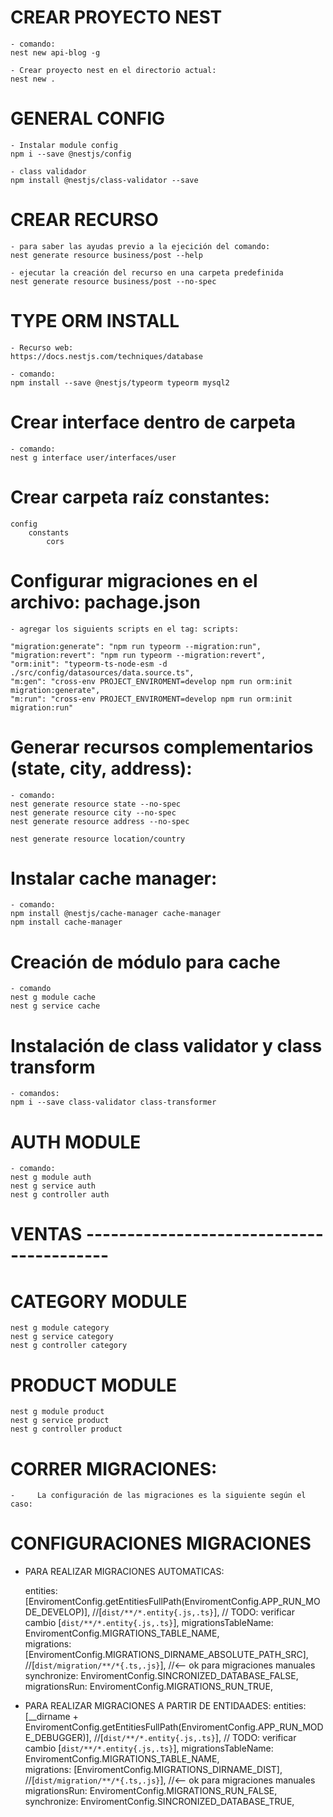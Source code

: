 # CREAR PROYECTO NEST
    - comando:
    nest new api-blog -g

    - Crear proyecto nest en el directorio actual:
    nest new .

# GENERAL CONFIG
    - Instalar module config
    npm i --save @nestjs/config

    - class validador
    npm install @nestjs/class-validator --save

# CREAR RECURSO
    - para saber las ayudas previo a la ejecición del comando:
    nest generate resource business/post --help

    - ejecutar la creación del recurso en una carpeta predefinida
    nest generate resource business/post --no-spec

# TYPE ORM INSTALL
    - Recurso web:
    https://docs.nestjs.com/techniques/database

    - comando:
    npm install --save @nestjs/typeorm typeorm mysql2

# Crear interface dentro de carpeta
    - comando:
    nest g interface user/interfaces/user


# Crear carpeta raíz constantes:
    config
        constants
            cors


# Configurar migraciones en el archivo: pachage.json

    - agregar los siguients scripts en el tag: scripts:

    "migration:generate": "npm run typeorm --migration:run",
    "migration:revert": "npm run typeorm --migration:revert",
    "orm:init": "typeorm-ts-node-esm -d ./src/config/datasources/data.source.ts",
    "m:gen": "cross-env PROJECT_ENVIROMENT=develop npm run orm:init migration:generate",
    "m:run": "cross-env PROJECT_ENVIROMENT=develop npm run orm:init migration:run"


# Generar recursos complementarios (state, city, address):
    - comando:
    nest generate resource state --no-spec
    nest generate resource city --no-spec
    nest generate resource address --no-spec

    nest generate resource location/country


# Instalar cache manager:
    - comando:
    npm install @nestjs/cache-manager cache-manager
    npm install cache-manager

# Creación de módulo para cache
    - comando
    nest g module cache
    nest g service cache

# Instalación de class validator y class transform
    - comandos:
    npm i --save class-validator class-transformer

# AUTH MODULE
    - comando:
    nest g module auth
    nest g service auth
    nest g controller auth

# VENTAS -----------------------------------------

# CATEGORY MODULE
    nest g module category
    nest g service category
    nest g controller category

# PRODUCT MODULE
    nest g module product
    nest g service product
    nest g controller product

# CORRER MIGRACIONES:
    -     La configuración de las migraciones es la siguiente según el caso:

# CONFIGURACIONES MIGRACIONES
- PARA REALIZAR MIGRACIONES AUTOMATICAS:
 
    entities:           [EnviromentConfig.getEntitiesFullPath(EnviromentConfig.APP_RUN_MODE_DEVELOP)], //[`dist/**/*.entity{.js,.ts}`], // TODO: verificar cambio [`dist/**/*.entity{.js,.ts}`],
    migrationsTableName: EnviromentConfig.MIGRATIONS_TABLE_NAME,  
    migrations:         [EnviromentConfig.MIGRATIONS_DIRNAME_ABSOLUTE_PATH_SRC], //[`dist/migration/**/*{.ts,.js}`], //<-- ok para migraciones manuales    
    synchronize:         EnviromentConfig.SINCRONIZED_DATABASE_FALSE,
    migrationsRun:       EnviromentConfig.MIGRATIONS_RUN_TRUE,
    

- PARA REALIZAR MIGRACIONES A PARTIR DE ENTIDAADES:
    entities:           [__dirname + EnviromentConfig.getEntitiesFullPath(EnviromentConfig.APP_RUN_MODE_DEBUGGER)], //[`dist/**/*.entity{.js,.ts}`], // TODO: verificar cambio [`dist/**/*.entity{.js,.ts}`],
    migrationsTableName: EnviromentConfig.MIGRATIONS_TABLE_NAME,  
    migrations:         [EnviromentConfig.MIGRATIONS_DIRNAME_DIST], //[`dist/migration/**/*{.ts,.js}`], //<-- ok para migraciones manuales
    migrationsRun:       EnviromentConfig.MIGRATIONS_RUN_FALSE,
    synchronize:         EnviromentConfig.SINCRONIZED_DATABASE_TRUE,
       